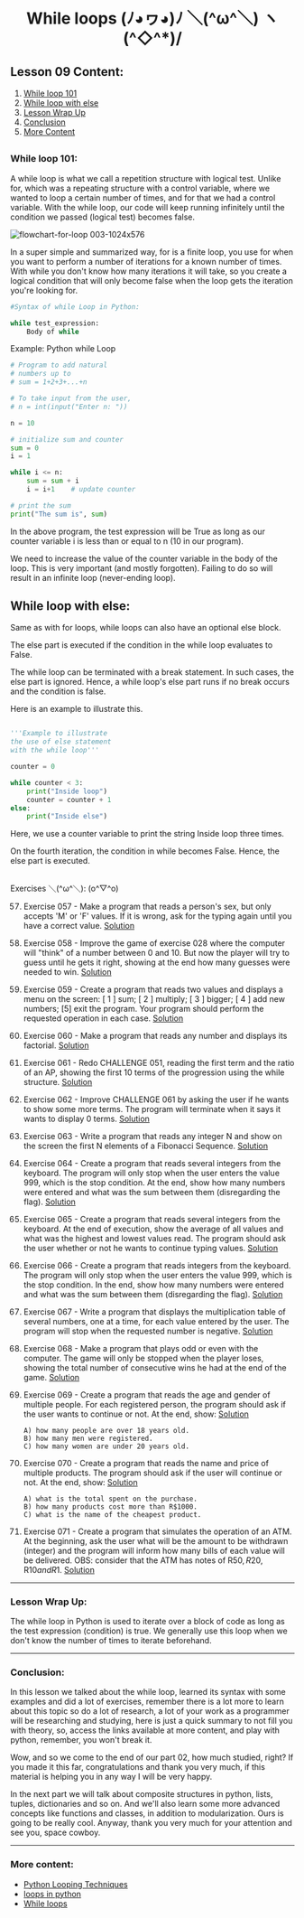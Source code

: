 <div align="center">
  
# While loops (ﾉ◕ヮ◕)ﾉ ＼(^ω^＼) ヽ(^◇^*)/

</div>

## Lesson 09 Content:

1. [While loop 101](https://github.com/marcoshsq/Python_Crash_Course/blob/main/01_Python_Crash_Course/02_Control_Structures/Lesson_09_While_(making%20Python_sweat_with_more_Loops).md#while-loop-101)
2. [While loop with else](https://github.com/marcoshsq/Python_Crash_Course/blob/main/01_Python_Crash_Course/02_Control_Structures/Lesson_09_While_(making%20Python_sweat_with_more_Loops).md#while-loop-with-else)
3. [Lesson Wrap Up](https://github.com/marcoshsq/Python_Crash_Course/blob/main/01_Python_Crash_Course/02_Control_Structures/Lesson_09_While_(making%20Python_sweat_with_more_Loops).md#lesson-wrap-up)
4. [Conclusion](https://github.com/marcoshsq/Python_Crash_Course/blob/main/01_Python_Crash_Course/02_Control_Structures/Lesson_09_While_(making%20Python_sweat_with_more_Loops).md#conclusion)
5. [More Content](https://github.com/marcoshsq/Python_Crash_Course/blob/main/01_Python_Crash_Course/02_Control_Structures/Lesson_09_While_(making%20Python_sweat_with_more_Loops).md#more-content)


##

### While loop 101:

A while loop is what we call a repetition structure with logical test. Unlike for, which was a repeating structure with a control variable, where we wanted to loop a certain number of times, and for that we had a control variable. With the while loop, our code will keep running infinitely until the condition we passed (logical test) becomes false. 

![flowchart-for-loop 003-1024x576](https://user-images.githubusercontent.com/64812097/159175471-ccbf68ef-f333-488b-845b-e4d6a121013b.jpeg)

In a super simple and summarized way, for is a finite loop, you use for when you want to perform a number of iterations for a known number of times. With while you don't know how many iterations it will take, so you create a logical condition that will only become false when the loop gets the iteration you're looking for.

````python
#Syntax of while Loop in Python:

while test_expression:
    Body of while
````

Example: Python while Loop

````python
# Program to add natural
# numbers up to 
# sum = 1+2+3+...+n

# To take input from the user,
# n = int(input("Enter n: "))

n = 10

# initialize sum and counter
sum = 0
i = 1

while i <= n:
    sum = sum + i
    i = i+1    # update counter

# print the sum
print("The sum is", sum)
````

In the above program, the test expression will be True as long as our counter variable i is less than or equal to n (10 in our program).

We need to increase the value of the counter variable in the body of the loop. This is very important (and mostly forgotten). Failing to do so will result in an infinite loop (never-ending loop).

## While loop with else:

Same as with for loops, while loops can also have an optional else block.

The else part is executed if the condition in the while loop evaluates to False.

The while loop can be terminated with a break statement. In such cases, the else part is ignored. Hence, a while loop's else part runs if no break occurs and the condition is false.

Here is an example to illustrate this.

````python

'''Example to illustrate
the use of else statement
with the while loop'''

counter = 0

while counter < 3:
    print("Inside loop")
    counter = counter + 1
else:
    print("Inside else")

````

Here, we use a counter variable to print the string Inside loop three times.

On the fourth iteration, the condition in while becomes False. Hence, the else part is executed.

##

Exercises ＼(^ω^＼): (o^▽^o)

57. Exercise 057 - Make a program that reads a person's sex, but only accepts 'M' or 'F' values. If it is wrong, ask for the typing again until you have a correct value. [Solution](https://github.com/marcoshsq/Python_Crash_Course/blob/main/01_Python_Crash_Course/02_Control_Structures/09_Repetitions_(While)/ex057.py)
58. Exercise 058 - Improve the game of exercise 028 where the computer will "think" of a number between 0 and 10. But now the player will try to guess until he gets it right, showing at the end how many guesses were needed to win. [Solution](https://github.com/marcoshsq/Python_Crash_Course/blob/main/01_Python_Crash_Course/02_Control_Structures/09_Repetitions_(While)/ex058.py)
59. Exercise 059 - Create a program that reads two values and displays a menu on the screen: [ 1 ] sum; [ 2 ] multiply; [ 3 ] bigger; [ 4 ] add new numbers; [5] exit the program. Your program should perform the requested operation in each case. [Solution](https://github.com/marcoshsq/Python_Crash_Course/blob/main/01_Python_Crash_Course/02_Control_Structures/09_Repetitions_(While)/ex059.py)
60. Exercise 060 - Make a program that reads any number and displays its factorial. [Solution](https://github.com/marcoshsq/Python_Crash_Course/blob/main/01_Python_Crash_Course/02_Control_Structures/09_Repetitions_(While)/ex060.py)
61. Exercise 061 - Redo CHALLENGE 051, reading the first term and the ratio of an AP, showing the first 10 terms of the progression using the while structure. [Solution](https://github.com/marcoshsq/Python_Crash_Course/blob/main/01_Python_Crash_Course/02_Control_Structures/09_Repetitions_(While)/ex061.py)
62. Exercise 062 - Improve CHALLENGE 061 by asking the user if he wants to show some more terms. The program will terminate when it says it wants to display 0 terms. [Solution](https://github.com/marcoshsq/Python_Crash_Course/blob/main/01_Python_Crash_Course/02_Control_Structures/09_Repetitions_(While)/ex062.py)
63. Exercise 063 - Write a program that reads any integer N and show on the screen the first N elements of a Fibonacci Sequence. [Solution](https://github.com/marcoshsq/Python_Crash_Course/blob/main/01_Python_Crash_Course/02_Control_Structures/09_Repetitions_(While)/ex063.py)
64. Exercise 064 - Create a program that reads several integers from the keyboard. The program will only stop when the user enters the value 999, which is the stop condition. At the end, show how many numbers were entered and what was the sum between them (disregarding the flag). [Solution](https://github.com/marcoshsq/Python_Crash_Course/blob/main/01_Python_Crash_Course/02_Control_Structures/09_Repetitions_(While)/ex064.py)
65. Exercise 065 - Create a program that reads several integers from the keyboard. At the end of execution, show the average of all values and what was the highest and lowest values read. The program should ask the user whether or not he wants to continue typing values. [Solution](https://github.com/marcoshsq/Python_Crash_Course/blob/main/01_Python_Crash_Course/02_Control_Structures/09_Repetitions_(While)/ex065.py)
66. Exercise 066 - Create a program that reads integers from the keyboard. The program will only stop when the user enters the value 999, which is the stop condition. In the end, show how many numbers were entered and what was the sum between them (disregarding the flag). [Solution](https://github.com/marcoshsq/Python_Crash_Course/blob/main/01_Python_Crash_Course/02_Control_Structures/09_Repetitions_(While)/ex066.py)
67. Exercise 067 - Write a program that displays the multiplication table of several numbers, one at a time, for each value entered by the user. The program will stop when the requested number is negative. [Solution](https://github.com/marcoshsq/Python_Crash_Course/blob/main/01_Python_Crash_Course/02_Control_Structures/09_Repetitions_(While)/ex067.py)
68. Exercise 068 - Make a program that plays odd or even with the computer. The game will only be stopped when the player loses, showing the total number of consecutive wins he had at the end of the game. [Solution](https://github.com/marcoshsq/Python_Crash_Course/blob/main/01_Python_Crash_Course/02_Control_Structures/09_Repetitions_(While)/ex068.py)
69. Exercise 069 - Create a program that reads the age and gender of multiple people. For each registered person, the program should ask if the user wants to continue or not. At the end, show: [Solution](https://github.com/marcoshsq/Python_Crash_Course/blob/main/01_Python_Crash_Course/02_Control_Structures/09_Repetitions_(While)/ex069.py)
 
        A) how many people are over 18 years old. 
        B) how many men were registered. 
        C) how many women are under 20 years old. 

70. Exercise 070 - Create a program that reads the name and price of multiple products. The program should ask if the user will continue or not. At the end, show: [Solution](https://github.com/marcoshsq/Python_Crash_Course/blob/main/01_Python_Crash_Course/02_Control_Structures/09_Repetitions_(While)/ex070.py)

        A) what is the total spent on the purchase.
        B) how many products cost more than R$1000.
        C) what is the name of the cheapest product. 
        
71. Exercise 071 - Create a program that simulates the operation of an ATM. At the beginning, ask the user what will be the amount to be withdrawn (integer) and the program will inform how many bills of each value will be delivered. OBS: consider that the ATM has notes of R$50, R$20, R$10 and R$1. [Solution](https://github.com/marcoshsq/Python_Crash_Course/blob/main/01_Python_Crash_Course/02_Control_Structures/09_Repetitions_(While)/ex071.py)

---

### Lesson Wrap Up:

The while loop in Python is used to iterate over a block of code as long as the test expression (condition) is true. We generally use this loop when we don't know the number of times to iterate beforehand.

---

### Conclusion:

In this lesson we talked about the while loop, learned its syntax with some examples and did a lot of exercises, remember there is a lot more to learn about this topic so do a lot of research, a lot of your work as a programmer will be researching and studying, here is just a quick summary to not fill you with theory, so, access the links available at more content, and play with python, remember, you won't break it.

Wow, and so we come to the end of our part 02, how much studied, right? If you made it this far, congratulations and thank you very much, if this material is helping you in any way I will be very happy.

In the next part we will talk about composite structures in python, lists, tuples, dictionaries and so on. And we'll also learn some more advanced concepts like functions and classes, in addition to modularization. Ours is going to be really cool. Anyway, thank you very much for your attention and see you, space cowboy.

---

### More content:

- [Python Looping Techniques](https://www.programiz.com/python-programming/looping-technique)
- [loops in python](https://www.geeksforgeeks.org/loops-in-python/)
- [While loops](https://wiki.python.org/moin/WhileLoop)
